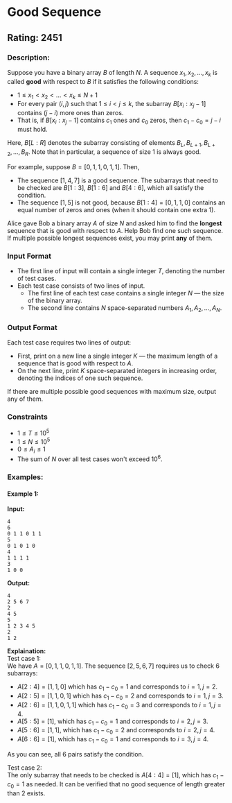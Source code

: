 # Good Sequence
## Rating: 2451
### Description:
Suppose you have a binary array $B$ of length $N$.
A sequence $x_1, x_2, \dots, x_k$ is called **good** with respect to $B$ if it satisfies the following conditions:

* $1 \le x_1 < x_2 < \dots < x_k \le N + 1$
* For every pair $(i, j)$ such that $1 \le i < j \le k$, the subarray $B[x_i : x_j - 1]$ contains $(j - i)$ more ones than zeros.
* That is, if $B[x_i : x_j - 1]$ contains $c_1$ ones and $c_0$ zeros, then $c_1 - c_0 = j - i$ must hold.

Here, $B[L : R]$ denotes the subarray consisting of elements $B_L, B_{L+1}, B_{L+2}, \dots, B_R$.
Note that in particular, a sequence of size 1 is always good.

For example, suppose $B = [0, 1, 1, 0, 1, 1]$. Then,

* The sequence $[1, 4, 7]$ is a good sequence. The subarrays that need to be checked are $B[1 : 3]$, $B[1 : 6]$ and $B[4 : 6]$, which all satisfy the condition.
* The sequence $[1, 5]$ is not good, because $B[1 : 4] = [0, 1, 1, 0]$ contains an equal number of zeros and ones (when it should contain one extra 1).

Alice gave Bob a binary array $A$ of size $N$ and asked him to find the **longest** sequence that is good with respect to $A$. Help Bob find one such sequence.
If multiple possible longest sequences exist, you may print **any** of them.

### Input Format

* The first line of input will contain a single integer $T$, denoting the number of test cases.
* Each test case consists of two lines of input.
    * The first line of each test case contains a single integer $N$ — the size of the binary array.
    * The second line contains $N$ space-separated numbers $A_1, A_2, \dots, A_N$.

### Output Format

Each test case requires two lines of output:

* First, print on a new line a single integer $K$ — the maximum length of a sequence that is good with respect to $A$.
* On the next line, print $K$ space-separated integers in increasing order, denoting the indices of one such sequence.

If there are multiple possible good sequences with maximum size, output any of them.

### Constraints

* $1 \le T \le 10^5$
* $1 \le N \le 10^5$
* $0 \le A_i \le 1$
* The sum of $N$ over all test cases won't exceed $10^6$.

### Examples:
#### Example 1:
**Input:**
```
4
6
0 1 1 0 1 1
5
0 1 0 1 0
4
1 1 1 1
3
1 0 0
```
**Output:**
```
4
2 5 6 7
2
4 5
5
1 2 3 4 5
2
1 2
```
**Explaination:**  
Test case 1:  
We have $A = [0, 1, 1, 0, 1, 1]$. The sequence $[2, 5, 6, 7]$ requires us to check 6 subarrays:
* $A[2 : 4] = [1, 1, 0]$ which has $c_1 - c_0 = 1$ and corresponds to $i = 1, j = 2$.
* $A[2 : 5] = [1, 1, 0, 1]$ which has $c_1 - c_0 = 2$ and corresponds to $i = 1, j = 3$.
* $A[2 : 6] = [1, 1, 0, 1, 1]$ which has $c_1 - c_0 = 3$ and corresponds to $i = 1, j = 4$.
* $A[5 : 5] = [1]$, which has $c_1 - c_0 = 1$ and corresponds to $i = 2, j = 3$.
* $A[5 : 6] = [1, 1]$, which has $c_1 - c_0 = 2$ and corresponds to $i = 2, j = 4$.
* $A[6 : 6] = [1]$, which has $c_1 - c_0 = 1$ and corresponds to $i = 3, j = 4$.

As you can see, all 6 pairs satisfy the condition.

Test case 2:  
The only subarray that needs to be checked is $A[4 : 4] = [1]$, which has $c_1 - c_0 = 1$ as needed. It can be verified that no good sequence of length greater than 2 exists.